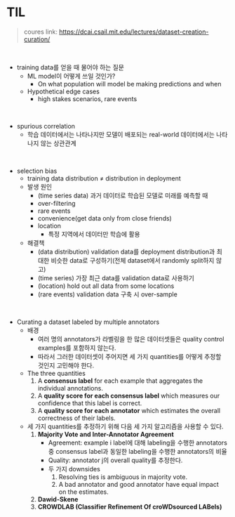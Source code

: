 # TIL
> coures link: https://dcai.csail.mit.edu/lectures/dataset-creation-curation/

<br>

- training data를 얻을 때 물어야 하는 질문
    - ML model이 어떻게 쓰일 것인가?
        - On what population will model be making predictions and when
    - Hypothetical edge cases
        - high stakes scenarios, rare events

<br>

- spurious correlation
    - 학습 데이터에서는 나타나지만 모델이 배포되는 real-world 데이터에서는 나타나지 않는 상관관계

<br>

- selection bias
    - training data distribution ≠ distribution in deployment
    - 발생 원인
        - (time series data) 과거 데이터로 학습된 모델로 미래를 예측할 때
        - over-filtering
        - rare events
        - convenience(get data only from close friends)
        - location
            - 특정 지역에서 데이터만 학습에 활용
    - 해결책
        - (data distribution) validation data를 deployment distribution과 최대한 비슷한 data로 구성하기(전체 dataset에서 randomly split하지 않고)
        - (time series) 가장 최근 data를 validation data로 사용하기
        - (location) hold out all data from some locations
        - (rare events) validation data 구축 시 over-sample

<br>
    
- Curating a dataset labeled by multiple annotators
    - 배경
        - 여러 명의 annotators가 라벨링을 한 많은 데이터셋들은 quality control examples를 포함하지 않는다.
        - 따라서 그러한 데이터셋이 주어지면 세 가지 quantities를 어떻게 추정할 것인지 고민해야 한다.
    - The three quantities
        1. A **consensus label** for each example that aggregates the individual annotations.
        2. A **quality score for each consensus label** which measures our confidence that this label is correct.
        3. A **quality score for each annotator** which estimates the overall correctness of their labels.
    - 세 가지 quantities를 추정하기 위해 다음 세 가지 알고리즘을 사용할 수 있다.
        1. ****Majority Vote and Inter-Annotator Agreement****
            - Agreement: example i label에 대해 labeling을 수행한 annotators 중 consensus label과 동일한 labeling을 수행한 annotators의 비율
            - Quality: annotator j의 overall quality를 추정한다.
            - 두 가지 downsides
                1. Resolving ties is ambiguous in majority vote.
                2. A bad annotator and good annotator have equal impact on the estimates.
        2. ****Dawid-Skene****
        3. ****CROWDLAB (Classifier Refinement Of croWDsourced LABels)****